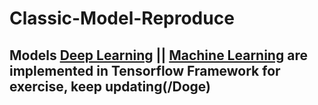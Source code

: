 # Classic-Model-Reproduce  

## Models [Deep Learning](https://github.com/LiZongyue/Classic-Model-Reproduce/tree/master/Deep_Learning) || [Machine Learning](https://github.com/LiZongyue/Classic-Model-Reproduce/tree/master/Machine_Learning) are implemented in Tensorflow Framework for exercise, keep updating(/Doge) 
